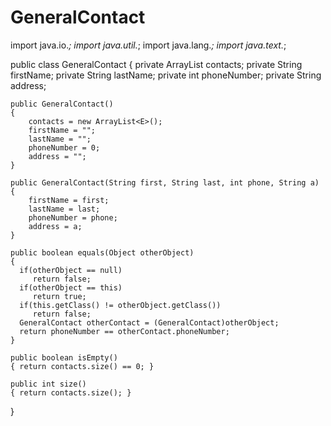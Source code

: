 GeneralContact
===========
import java.io.*;
import java.util.*;
import java.lang.*;
import java.text.*;

public class GeneralContact<E>
{
	private ArrayList<E> contacts;
	private String firstName;
	private String lastName;
	private int phoneNumber;
	private String address;

	public GeneralContact()
	{
		contacts = new ArrayList<E>();
		firstName = "";
		lastName = "";
		phoneNumber = 0;
		address = "";
	}

	public GeneralContact(String first, String last, int phone, String a)
	{
		firstName = first;
		lastName = last;
		phoneNumber = phone;
		address = a;
	}

    public boolean equals(Object otherObject)
    {
  	  if(otherObject == null)
  	     return false;
  	  if(otherObject == this)
  	     return true;
  	  if(this.getClass() != otherObject.getClass())
  	     return false;
  	  GeneralContact otherContact = (GeneralContact)otherObject;
  	  return phoneNumber == otherContact.phoneNumber;
    }

	public boolean isEmpty()
	{ return contacts.size() == 0; }

    public int size()
    { return contacts.size(); }

}
